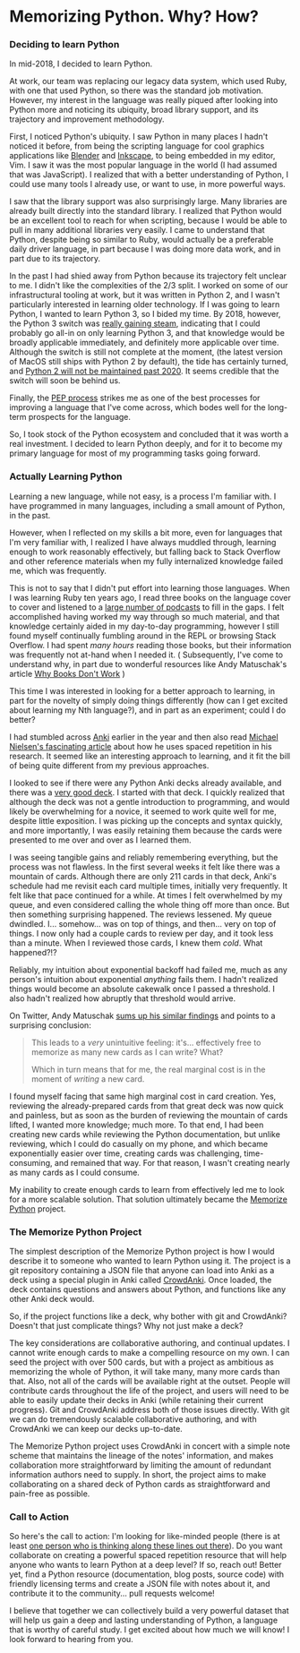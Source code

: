 # Memorizing Python.  Why?  How?

### Deciding to learn Python

In mid-2018, I decided to learn Python.

At work, our team was replacing our legacy data system, which used Ruby, with
one that used Python, so there was the standard job motivation.  However, my
interest in the language was really piqued after looking into Python more and
noticing its ubiquity, broad library support, and its trajectory and
improvement methodology.

First, I noticed Python's ubiquity.  I saw Python in many places I hadn't
noticed it before, from being the scripting language for cool graphics
applications like [Blender](https://www.blender.org/) and
[Inkscape](https://inkscape.org/develop/extensions/), to being embedded in my
editor, Vim.  I saw it was the most popular language in the world (I had
assumed that was JavaScript).  I realized that with a better understanding of
Python, I could use many tools I already use, or want to use, in more powerful
ways.

I saw that the library support was also surprisingly large.  Many libraries are
already built directly into the standard library.  I realized that Python would
be an excellent tool to reach for when scripting, because I would be able to
pull in many additional libraries very easily.  I came to understand that
Python, despite being so similar to Ruby, would actually be a preferable daily
driver language, in part because I was doing more data work, and in part due to
its trajectory.

In the past I had shied away from Python because its trajectory felt
unclear to me.  I didn't like the complexities of the 2/3 split.  I worked on
some of our infrastructural tooling at work, but it was written in Python 2,
and I wasn't particularly interested in learning older technology.  If I was
going to learn Python, I wanted to learn Python 3, so I bided my time.  By
2018, however, the Python 3 switch was [really gaining
steam](https://blogs.dropbox.com/tech/2018/09/how-we-rolled-out-one-of-the-largest-python-3-migrations-ever/),
indicating that I could probably go all-in on only learning Python 3, and that
knowledge would be broadly applicable immediately, and definitely more
applicable over time.  Although the switch is still not complete at the moment,
(the latest version of MacOS still ships with Python 2 by default),
the tide has certainly turned, and [Python 2 will not be maintained past
2020](https://www.python.org/dev/peps/pep-0373/).  It seems credible
that the switch will soon be behind us.

Finally, the [PEP process](https://www.python.org/dev/peps/pep-0001/) strikes me
as one of the best processes for improving a language that I've come across, which
bodes well for the long-term prospects for the language.

So, I took stock of the Python ecosystem and concluded that it was worth a real
investment.  I decided to learn Python deeply, and for it to become my primary
language for most of my programming tasks going forward.

### Actually Learning Python

Learning a new language, while not easy, is a process I'm familiar with.
I have programmed in many languages, including a small amount of Python, in
the past.

However, when I reflected on my skills a bit more, even for languages that I'm
very familiar with, I realized I have always muddled through, learning enough
to work reasonably effectively, but falling back to Stack Overflow
and other reference materials when my fully internalized knowledge failed me,
which was frequently.

This is not to say that I didn't put effort into learning those languages.
When I was learning Ruby ten years ago, I read three books on the language
cover to cover and listened to a [large number of
podcasts](https://devchat.tv/ruby-rogues/) to fill in the gaps.  I felt
accomplished having worked my way through so much material, and that knowledge
certainly aided in my day-to-day programming, however I still found myself
continually fumbling around in the REPL or browsing Stack Overflow.  I had
spent *many hours* reading those books, but their information was frequently
not at-hand when I needed it. ( Subsequently, I've come to understand why, in
part due to wonderful resources like Andy Matuschak's article [Why Books Don't
Work](https://andymatuschak.org/books/) )

This time I was interested in looking for a better approach to learning, in
part for the novelty of simply doing things differently (how can I get excited
about learning my Nth language?), and in part as an experiment; could I do
better?

I had stumbled across [Anki](https://apps.ankiweb.net/) earlier in the year and
then also read [Michael Nielsen's fascinating
article](http://augmentingcognition.com/ltm.html) about how he uses spaced
repetition in his research.  It seemed like an interesting approach to
learning, and it fit the bill of being quite different from my previous
approaches.

I looked to see if there were any Python Anki decks already available, and
there was a [very good deck](https://ankiweb.net/shared/info/51975584).  I
started with that deck.  I quickly realized that although the deck was not a
gentle introduction to programming, and would likely be overwhelming for a
novice, it seemed to work quite well for me, despite little exposition.  I was
picking up the concepts and syntax quickly, and more importantly, I was easily
retaining them because the cards were presented to me over and over as I
learned them.

I was seeing tangible gains and reliably remembering everything, but the
process was not flawless.  In the first several weeks it felt like there was a
mountain of cards.  Although there are only 211 cards in that deck, Anki's
schedule had me revisit each card multiple times, initially very frequently.
It felt like that pace continued for a while.  At times I felt overwhelmed by
my queue, and even considered calling the whole thing off more than once.  But
then something surprising happened.  The reviews lessened.  My queue dwindled.
I...  somehow... was on top of things, and then... very on top of things.  I
now only had a couple cards to review per day, and it took less than a minute.
When I reviewed those cards, I knew them *cold*. What happened?!?

Reliably, my intuition about exponential backoff had failed me, much as any
person's intuition about exponential *anything* fails them.  I hadn't realized
things would become an absolute cakewalk once I passed a threshold.  I also
hadn't realized how abruptly that threshold would arrive.

On Twitter, Andy Matuschak [sums up his similar
findings](https://mobile.twitter.com/andy_matuschak/status/1075487476674834432)
and points to a surprising conclusion:

> This leads to a *very* unintuitive feeling: it's… effectively free to
> memorize as many new cards as I can write? What?
>
> Which in turn means that for me, the real marginal cost is in the moment of
> *writing* a new card.

I found myself facing that same high marginal cost in card creation.  Yes,
reviewing the already-prepared cards from that great deck was now quick and
painless, but as soon as the burden of reviewing the mountain of cards lifted,
I wanted more knowledge; much more.  To that end, I had been creating new cards
while reviewing the Python documentation, but unlike reviewing, which I could
do casually on my phone, and which became exponentially easier over time,
creating cards was challenging, time-consuming, and remained that way.  For
that reason, I wasn't creating nearly as many cards as I could consume.

My inability to create enough cards to learn from effectively led me to look
for a more scalable solution.  That solution ultimately became the [Memorize
Python](https://github.com/gmccreight/Memorize_Python) project.

### The Memorize Python Project

The simplest description of the Memorize Python project is how I would describe
it to someone who wanted to learn Python using it.  The project is a git
repository containing a JSON file that anyone can load into Anki as a deck
using a special plugin in Anki called
[CrowdAnki](https://ankiweb.net/shared/info/1788670778).  Once loaded, the deck
contains questions and answers about Python, and functions like any other Anki
deck would.

So, if the project functions like a deck, why bother with git and CrowdAnki?
Doesn't that just complicate things?  Why not just make a deck?

The key considerations are collaborative authoring, and continual updates.  I
cannot write enough cards to make a compelling resource on my own.  I can seed
the project with over 500 cards, but with a project as ambitious as memorizing
the whole of Python, it will take many, many more cards than that.  Also, not
all of the cards will be available right at the outset.  People will contribute
cards throughout the life of the project, and users will need to be able to
easily update their decks in Anki (while retaining their current progress).
Git and CrowdAnki address both of those issues directly.  With git we can do
tremendously scalable collaborative authoring, and with CrowdAnki we can keep
our decks up-to-date.

The Memorize Python project uses CrowdAnki in concert with a simple note scheme
that maintains the lineage of the notes' information, and makes collaboration
more straightforward by limiting the amount of redundant information authors
need to supply.  In short, the project aims to make collaborating on a shared
deck of Python cards as straightforward and pain-free as possible.


### Call to Action

So here's the call to action: I'm looking for like-minded people (there is at
least [one person who is thinking along these lines out
there](https://sivers.org/srs)).  Do you want collaborate on creating a
powerful spaced repetition resource that will help anyone who wants to learn
Python at a deep level?  If so, reach out!  Better yet, find a Python resource
(documentation, blog posts, source code) with friendly licensing terms
and create a JSON file with notes about it, and contribute it to the
community... pull requests welcome!

I believe that together we can collectively build a very powerful dataset that
will help us gain a deep and lasting understanding of Python, a language that
is worthy of careful study.  I get excited about how much we will know!  I look
forward to hearing from you.
